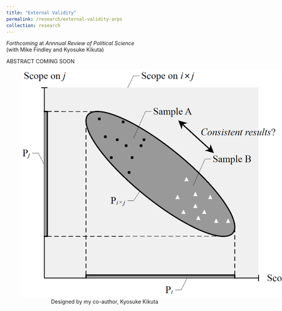```yaml
---
title: "External Validity"
permalink: /research/external-validity-arps
collection: research
---
```

*Forthcoming* at *Annnual Review of Political Science*  
(with Mike Findley and Kyosuke Kikuta)

ABSTRACT COMING SOON

  
<figure style="width: 769px; height: 500px"  class="align-center">
  <img src="/images/ev.png" alt="" />
  <figcaption> &nbsp; &nbsp; &nbsp; &nbsp; &nbsp; &nbsp; &nbsp; &nbsp; &nbsp; &nbsp; Designed by my co-author, Kyosuke Kikuta</figcaption>
</figure>